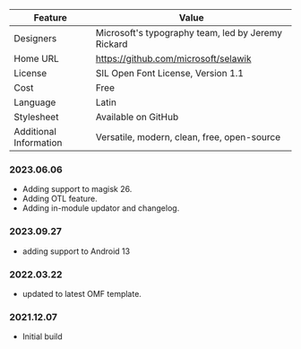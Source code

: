 | Feature | Value |
|---|---|
| Designers | Microsoft's typography team, led by Jeremy Rickard |
| Home URL | https://github.com/microsoft/selawik |
| License | SIL Open Font License, Version 1.1 |
| Cost | Free |
| Language | Latin |
| Stylesheet | Available on GitHub |
| Additional Information | Versatile, modern, clean, free, open-source |


### 2023.06.06
- Adding support to magisk 26.
- Adding OTL feature.
- Adding in-module updator and changelog.

### 2023.09.27
- adding support to Android 13

### 2022.03.22
- updated to latest OMF template.

### 2021.12.07
- Initial build 